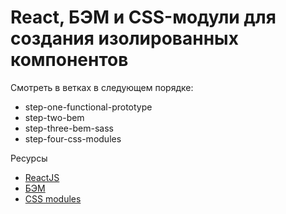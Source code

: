 # React, БЭМ и CSS-модули для создания изолированных компонентов

Смотреть в ветках в следующем порядке:
* step-one-functional-prototype
* step-two-bem
* step-three-bem-sass
* step-four-css-modules

Ресурсы
* [ReactJS](https://ru.reactjs.org/)
* [БЭМ](https://ru.bem.info/)
* [CSS modules](https://create-react-app.dev/docs/adding-a-css-modules-stylesheet)

